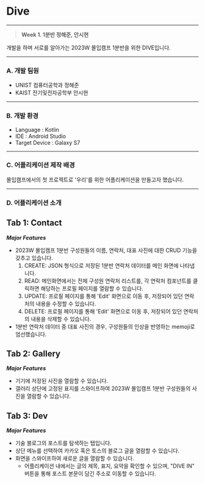 # Dive

---

> **Week 1. 1분반 정해준, 안시현**
> 
개발을 하며 서로를 알아가는 2023W 몰입캠프 1분반을 위한 DIVE입니다.

---

### A. 개발 팀원

- UNIST 컴퓨터공학과 정해준
- KAIST 전기및전자공학부 안시현

---

### B. 개발 환경

- Language : Kotlin
- IDE : Android Studio
- Target Device : Galaxy S7

---

### C. 어플리케이션 제작 배경

몰입캠프에서의 첫 프로젝트로 '우리'를 위한 어플리케이션을 만들고자 했습니다.


---

### D. 어플리케이션 소개

## Tab 1: Contact
***Major Features***
- 2023W 몰입캠프 1분반 구성원들의 이름, 연락처, 대표 사진에 대한 CRUD 기능을 갖추고 있습니다.
    1. CREATE: JSON 형식으로 저장된 1분반 연락처 데이터를 메인 화면에 나타냅니다.
    2. READ: 메인화면에서는 전체 구성원 연락처 리스트를, 각 연락처 컴포넌트를 클릭하면 해당하는 프로필 페이지를 열람할 수 있습니다.
    3. UPDATE: 프로필 페이지를 통해 'Edit' 화면으로 이동 후, 저장되어 있던 연락처의 내용을 수정할 수 있습니다.
    4. DELETE: 프로필 페이지를 통해 'Edit' 화면으로 이동 후, 저장되어 있던 연락처의 내용을 삭제할 수 있습니다.
- 1분반 연락처 데이터 중 대표 사진의 경우, 구성원들의 인상을 반영하는 memoji로 엄선했습니다.


## Tab 2: Gallery
***Major Features***
- 기기에 저장된 사진을 열람할 수 있습니다.
- 갤러리 상단에 고정된 표지를 스와이프하여 2023W 몰입캠프 1분반 구성원들의 사진을 열람할 수 있습니다.


## Tab 3: Dev
***Major Features***
- 기술 블로그의 포스트를 탐색하는 탭입니다.
- 상단 메뉴를 선택하여 카카오 혹은 토스의 블로그 글을 열람할 수 있습니다.
- 화면을 스와이프하여 새로운 글을 열람할 수 있습니다.
    - 어플리케이션 내에서는 글의 제목, 표지, 요약을 확인할 수 있으며, "DIVE IN" 버튼을 통해 포스트 본문이 담긴 주소로 이동할 수 있습니다.


